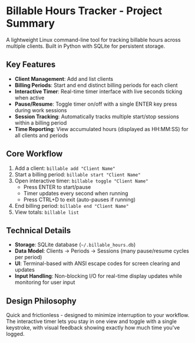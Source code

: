 # Billable Hours Tracker - Project Summary

A lightweight Linux command-line tool for tracking billable hours across multiple clients. Built in Python with SQLite for persistent storage.

## Key Features

- **Client Management**: Add and list clients
- **Billing Periods**: Start and end distinct billing periods for each client
- **Interactive Timer**: Real-time timer interface with live seconds ticking when active
- **Pause/Resume**: Toggle timer on/off with a single ENTER key press during work sessions
- **Session Tracking**: Automatically tracks multiple start/stop sessions within a billing period
- **Time Reporting**: View accumulated hours (displayed as HH:MM:SS) for all clients and periods

## Core Workflow

1. Add a client: `billable add "Client Name"`
2. Start a billing period: `billable start "Client Name"`
3. Open interactive timer: `billable toggle "Client Name"`
   - Press ENTER to start/pause
   - Timer updates every second when running
   - Press CTRL+D to exit (auto-pauses if running)
4. End billing period: `billable end "Client Name"`
5. View totals: `billable list`

## Technical Details

- **Storage**: SQLite database (`~/.billable_hours.db`)
- **Data Model**: Clients → Periods → Sessions (many pause/resume cycles per period)
- **UI**: Terminal-based with ANSI escape codes for screen clearing and updates
- **Input Handling**: Non-blocking I/O for real-time display updates while monitoring for user input

## Design Philosophy

Quick and frictionless - designed to minimize interruption to your workflow. The interactive timer lets you stay in one view and toggle with a single keystroke, with visual feedback showing exactly how much time you've logged.
